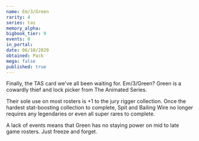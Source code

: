 ```yaml
---
name: Em/3/Green
rarity: 4
series: tas
memory_alpha:
bigbook_tier: 9
events: 0
in_portal:
date: 06/10/2020
obtained: Pack
mega: false
published: true
---
```


Finally, the TAS card we’ve all been waiting for. Em/3/Green? Green is a cowardly thief and lock picker from The Animated Series. 
 
Their sole use on most rosters  is +1 to the jury rigger collection. Once the hardest stat-boosting collection to complete, Spit and Bailing Wire no longer requires any legendaries or even all super rares to complete. 

A lack of events means that Green has no staying power on mid to late game rosters. Just freeze and forget.
